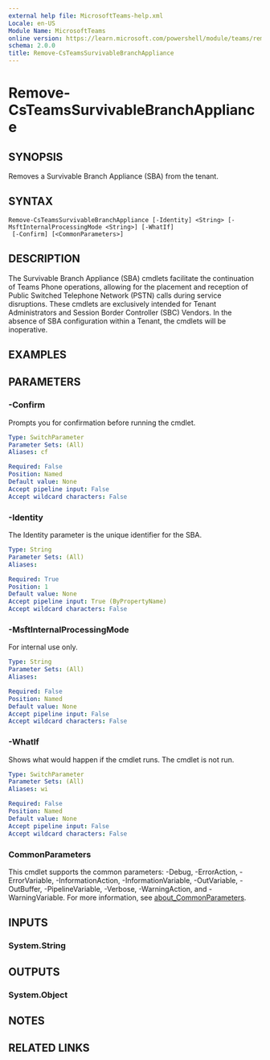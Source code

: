 ```yaml
---
external help file: MicrosoftTeams-help.xml
Locale: en-US
Module Name: MicrosoftTeams
online version: https://learn.microsoft.com/powershell/module/teams/remove-csteamssurvivablebranchappliance
schema: 2.0.0
title: Remove-CsTeamsSurvivableBranchAppliance
---
```


# Remove-CsTeamsSurvivableBranchAppliance

## SYNOPSIS
Removes a Survivable Branch Appliance (SBA) from the tenant.

## SYNTAX

```
Remove-CsTeamsSurvivableBranchAppliance [-Identity] <String> [-MsftInternalProcessingMode <String>] [-WhatIf]
 [-Confirm] [<CommonParameters>]
```

## DESCRIPTION
The Survivable Branch Appliance (SBA) cmdlets facilitate the continuation of Teams Phone operations,
allowing for the placement and reception of Public Switched Telephone Network (PSTN) calls during
service disruptions. These cmdlets are exclusively intended for Tenant Administrators and Session
Border Controller (SBC) Vendors. In the absence of SBA configuration within a Tenant, the cmdlets
will be inoperative.

## EXAMPLES

## PARAMETERS

### -Confirm

Prompts you for confirmation before running the cmdlet.

```yaml
Type: SwitchParameter
Parameter Sets: (All)
Aliases: cf

Required: False
Position: Named
Default value: None
Accept pipeline input: False
Accept wildcard characters: False
```

### -Identity

The Identity parameter is the unique identifier for the SBA.

```yaml
Type: String
Parameter Sets: (All)
Aliases:

Required: True
Position: 1
Default value: None
Accept pipeline input: True (ByPropertyName)
Accept wildcard characters: False
```

### -MsftInternalProcessingMode

For internal use only.

```yaml
Type: String
Parameter Sets: (All)
Aliases:

Required: False
Position: Named
Default value: None
Accept pipeline input: False
Accept wildcard characters: False
```

### -WhatIf

Shows what would happen if the cmdlet runs.
The cmdlet is not run.

```yaml
Type: SwitchParameter
Parameter Sets: (All)
Aliases: wi

Required: False
Position: Named
Default value: None
Accept pipeline input: False
Accept wildcard characters: False
```

### CommonParameters

This cmdlet supports the common parameters: -Debug, -ErrorAction, -ErrorVariable, -InformationAction, -InformationVariable, -OutVariable, -OutBuffer, -PipelineVariable, -Verbose, -WarningAction, and -WarningVariable. For more information, see [about_CommonParameters](http://go.microsoft.com/fwlink/?LinkID=113216).

## INPUTS

### System.String

## OUTPUTS

### System.Object

## NOTES

## RELATED LINKS
